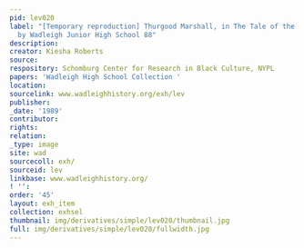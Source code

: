 ```yaml
---
pid: lev020
label: "[Temporary reproduction] Thurgood Marshall, in The Tale of the Mighty Warriors
  by Wadleigh Junior High School 88"
description:
creator: Kiesha Roberts
source:
respository: Schomburg Center for Research in Black Culture, NYPL
papers: 'Wadleigh High School Collection '
location:
sourcelink: www.wadleighhistory.org/exh/lev
publisher:
_date: '1989'
contributor:
rights:
relation:
_type: image
site: wad
sourcecoll: exh/
sourceid: lev
linkbase: www.wadleighhistory.org/
! '':
order: '45'
layout: exh_item
collection: exhsel
thumbnail: img/derivatives/simple/lev020/thumbnail.jpg
full: img/derivatives/simple/lev020/fullwidth.jpg
---
```

